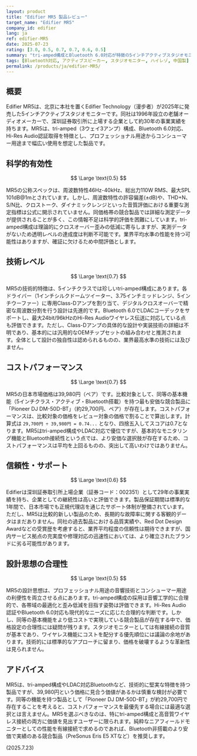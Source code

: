 ```yaml
---
layout: product
title: "Edifier MR5 製品レビュー"
target_name: "Edifier MR5"
company_id: edifier
lang: ja
ref: edifier-MR5
date: 2025-07-23
rating: [3.0, 0.5, 0.7, 0.7, 0.6, 0.5]
summary: "tri-amped構成とBluetooth 6.0対応が特徴の5インチアクティブスタジオモニター。39,980円という価格に対し、Bluetooth搭載の競合製品「Pioneer DJ DM-50D-BT」が約29,700円で存在するため、コストパフォーマンスは平均をやや上回る評価となります。"
tags: [Bluetooth対応, アクティブスピーカー, スタジオモニター, ハイレゾ, 中国製]
permalink: /products/ja/edifier-MR5/
---
```

## 概要

Edifier MR5は、北京に本社を置くEdifier Technology（漫步者）が2025年に発売した5インチアクティブスタジオモニターです。同社は1996年設立の老舗オーディオメーカーで、深圳証券取引所に上場する企業として約30年の事業実績を持ちます。MR5は、tri-amped（3ウェイ3アンプ）構成、Bluetooth 6.0対応、Hi-Res Audio認証取得を特徴とし、プロフェッショナル用途からコンシューマー用途まで幅広い使用を想定した製品です。

## 科学的有効性

$$ \Large \text{0.5} $$

MR5の公称スペックは、周波数特性46Hz-40kHz、総出力110W RMS、最大SPL 101dB@1mとされています。しかし、周波数特性の許容偏差(±dB)や、THD+N、S/N比、クロストーク、ダイナミックレンジといった音質評価における重要な測定指標は公式に開示されていません。同価格帯の競合製品では詳細な測定データが提供されることが多く、この情報不足は科学的評価を困難にしています。tri-amped構成は理論的にクロスオーバー歪みの低減に寄与しますが、実測データがないため透明レベルの達成度は判断不可能です。業界平均水準の性能を持つ可能性はありますが、確証に欠けるため中間評価とします。

## 技術レベル

$$ \Large \text{0.7} $$

MR5の技術的特徴は、5インチクラスでは珍しいtri-amped構成にあります。各ドライバー（1インチシルクドームツイーター、3.75インチミッドレンジ、5インチウーファー）に専用Class-Dアンプを割り当て、デジタルクロスオーバーで精密な周波数分割を行う設計は先進的です。Bluetooth 6.0でLDACコーデックをサポートし、最大24bit/96kHzのHi-Res Audioワイヤレス伝送に対応している点も評価できます。ただし、Class-Dアンプの具体的な設計や実装技術の詳細は不明であり、基本的には汎用的なOEMチップセットの組み合わせと推測されます。全体として設計の独自性は認められるものの、業界最高水準の技術には及びません。

## コストパフォーマンス

$$ \Large \text{0.7} $$

MR5の日本市場価格は39,980円（ペア）です。比較対象として、同等の基本機能（5インチクラス・アクティブ・Bluetooth搭載）を持つ最も安価な競合製品に「Pioneer DJ DM-50D-BT」（約29,700円、ペア）が存在します。コストパフォーマンスは、比較対象の価格をレビュー対象の価格で割ることで算出します。計算式は `29,700円 ÷ 39,980円 = 0.74...` となり、四捨五入してスコアは0.7となります。MR5はtri-amped構成やLDAC対応で優位ですが、基本的なモニタリング機能とBluetooth接続性という点では、より安価な選択肢が存在するため、コストパフォーマンスは平均を上回るものの、突出して高いわけではありません。

## 信頼性・サポート

$$ \Large \text{0.6} $$

Edifierは深圳証券取引所上場企業（証券コード：002351）として29年の事業実績を持ち、企業としての継続性は高いと評価できます。製品保証期間は標準的な1年間で、日本市場でも正規代理店を通じたサポート体制が整備されています。ただし、MR5は比較的新しい製品のため、長期的な故障率に関する客観的データはまだありません。同社の過去製品における品質実績や、Red Dot Design Awardなどの受賞歴を考慮すると、業界平均程度の信頼性は期待できますが、国内サービス拠点の充実度や修理対応の迅速性においては、より確立されたブランドに劣る可能性があります。

## 設計思想の合理性

$$ \Large \text{0.5} $$

MR5の設計思想は、プロフェッショナル用途の音響技術とコンシューマー用途の利便性を両立させる点にあります。tri-amped構成の採用は音響工学的に合理的で、各帯域の最適化と歪み低減を目指す姿勢は評価できます。Hi-Res Audio認証やBluetooth 6.0対応も現代的なニーズに応じた合理的な判断です。しかし、同等の基本機能をより低コストで実現している競合製品が存在する中で、価格設定の合理性には疑問が残ります。スタジオモニターとしては有線接続の音質が基本であり、ワイヤレス機能にコストを配分する優先順位には議論の余地があります。技術的には標準的なアプローチに留まり、価格を破壊するような革新性は見られません。

## アドバイス

MR5は、tri-amped構成やLDAC対応Bluetoothなど、技術的に堅実な特徴を持つ製品ですが、39,980円という価格に見合う価値があるかは慎重な検討が必要です。同等の機能を持つ製品として「Pioneer DJ DM-50D-BT」が約29,700円で存在することを考えると、コストパフォーマンスを最優先する場合には最適な選択とは言えません。MR5を選ぶべきなのは、特にtri-amped構成と高音質ワイヤレス接続の両方に価値を見出すユーザーに限られます。純粋なニアフィールドモニターとしての性能を有線接続で求めるのであれば、Bluetooth非搭載のより安価で実績のある競合製品（PreSonus Eris E5 XTなど）を推奨します。

(2025.7.23)
